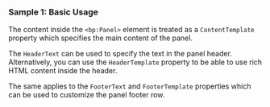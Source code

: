 ### Sample 1: Basic Usage

The content inside the `<bp:Panel>` element is treated as a `ContentTemplate` property which specifies the main content of the panel.

The `HeaderText` can be used to specify the text in the panel header. Alternatively, you can use the `HeaderTemplate` property to be able to use rich HTML content inside the header.

The same applies to the `FooterText` and `FooterTemplate` properties which can be used to customize the panel footer row.

